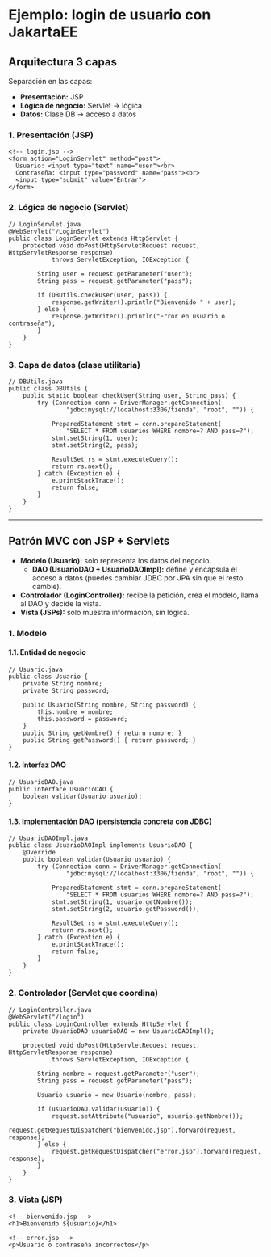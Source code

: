 # Ejemplo: login de usuario con JakartaEE

## Arquitectura 3 capas

Separación en las capas:
- **Presentación:** JSP
- **Lógica de negocio:** Servlet -> lógica
- **Datos:** Clase DB -> acceso a datos

### 1. Presentación (JSP)
```
<!-- login.jsp -->
<form action="LoginServlet" method="post">
  Usuario: <input type="text" name="user"><br>
  Contraseña: <input type="password" name="pass"><br>
  <input type="submit" value="Entrar">
</form>
```

### 2. Lógica de negocio (Servlet)
```
// LoginServlet.java
@WebServlet("/LoginServlet")
public class LoginServlet extends HttpServlet {
    protected void doPost(HttpServletRequest request, HttpServletResponse response) 
            throws ServletException, IOException {
        
        String user = request.getParameter("user");
        String pass = request.getParameter("pass");

        if (DBUtils.checkUser(user, pass)) {
            response.getWriter().println("Bienvenido " + user);
        } else {
            response.getWriter().println("Error en usuario o contraseña");
        }
    }
}
```

### 3. Capa de datos (clase utilitaria)
```
// DBUtils.java
public class DBUtils {
    public static boolean checkUser(String user, String pass) {
        try (Connection conn = DriverManager.getConnection(
                "jdbc:mysql://localhost:3306/tienda", "root", "")) {
            
            PreparedStatement stmt = conn.prepareStatement(
                "SELECT * FROM usuarios WHERE nombre=? AND pass=?");
            stmt.setString(1, user);
            stmt.setString(2, pass);
            
            ResultSet rs = stmt.executeQuery();
            return rs.next();
        } catch (Exception e) {
            e.printStackTrace();
            return false;
        }
    }
}

```

___

## Patrón MVC con JSP + Servlets

- **Modelo (Usuario):** solo representa los datos del negocio.
  - **DAO (UsuarioDAO + UsuarioDAOImpl):** define y encapsula el acceso a datos (puedes cambiar JDBC por JPA sin que el resto cambie).
- **Controlador (LoginController):** recibe la petición, crea el modelo, llama al DAO y decide la vista.
- **Vista (JSPs):** solo muestra información, sin lógica.

### 1. Modelo 

#### 1.1. Entidad de negocio
```
// Usuario.java
public class Usuario {
    private String nombre;
    private String password;

    public Usuario(String nombre, String password) {
        this.nombre = nombre;
        this.password = password;
    }
    public String getNombre() { return nombre; }
    public String getPassword() { return password; }
}

```
#### 1.2. Interfaz DAO
```
// UsuarioDAO.java
public interface UsuarioDAO {
    boolean validar(Usuario usuario);
}
```

#### 1.3. Implementación DAO (persistencia concreta con JDBC)
```
// UsuarioDAOImpl.java
public class UsuarioDAOImpl implements UsuarioDAO {
    @Override
    public boolean validar(Usuario usuario) {
        try (Connection conn = DriverManager.getConnection(
                "jdbc:mysql://localhost:3306/tienda", "root", "")) {
            
            PreparedStatement stmt = conn.prepareStatement(
                "SELECT * FROM usuarios WHERE nombre=? AND pass=?");
            stmt.setString(1, usuario.getNombre());
            stmt.setString(2, usuario.getPassword());
            
            ResultSet rs = stmt.executeQuery();
            return rs.next();
        } catch (Exception e) {
            e.printStackTrace();
            return false;
        }
    }
}
```

### 2. Controlador (Servlet que coordina)
```
// LoginController.java
@WebServlet("/login")
public class LoginController extends HttpServlet {
    private UsuarioDAO usuarioDAO = new UsuarioDAOImpl();

    protected void doPost(HttpServletRequest request, HttpServletResponse response) 
            throws ServletException, IOException {
        
        String nombre = request.getParameter("user");
        String pass = request.getParameter("pass");

        Usuario usuario = new Usuario(nombre, pass);

        if (usuarioDAO.validar(usuario)) {
            request.setAttribute("usuario", usuario.getNombre());
            request.getRequestDispatcher("bienvenido.jsp").forward(request, response);
        } else {
            request.getRequestDispatcher("error.jsp").forward(request, response);
        }
    }
}
```

### 3. Vista (JSP)
```
<!-- bienvenido.jsp -->
<h1>Bienvenido ${usuario}</h1>

<!-- error.jsp -->
<p>Usuario o contraseña incorrectos</p>

```

